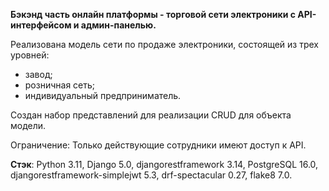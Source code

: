**Бэкэнд часть онлайн платформы - торговой сети электроники с API-интерфейсом и админ-панелью.**

Реализована модель сети по продаже электроники, состоящей из трех уровней:
- завод;
- розничная сеть;
- индивидуальный предприниматель.

Создан набор представлений для реализации CRUD для объекта модели.

Ограничение:
Только действующие сотрудники имеют доступ к API.

**Стэк**:
Python 3.11,
Django 5.0,
djangorestframework 3.14,
PostgreSQL 16.0,
djangorestframework-simplejwt 5.3,
drf-spectacular 0.27,
flake8 7.0.

